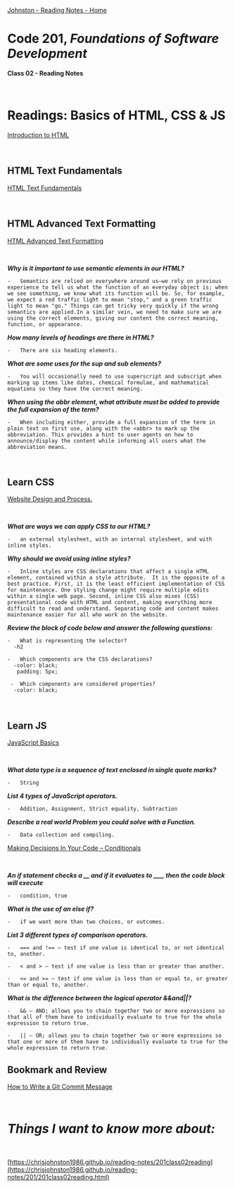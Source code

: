[Johnston - Reading Notes - Home](https://chrisjohnston1986.github.io/reading-notes/)

# Code 201, _Foundations of Software Development_ 
**Class 02 - Reading Notes**

&nbsp;
&nbsp;

# Readings: Basics of HTML, CSS & JS
[Introduction to HTML](https://developer.mozilla.org/en-US/docs/Learn/HTML/Introduction_to_HTML)

&nbsp;
&nbsp;

## HTML Text Fundamentals
[HTML Text Fundamentals](https://developer.mozilla.org/en-US/docs/Learn/HTML/Introduction_to_HTML/HTML_text_fundamentals)

&nbsp;

## HTML Advanced Text Formatting
[HTML Advanced Text Formatting](https://developer.mozilla.org/en-US/docs/Learn/HTML/Introduction_to_HTML/Advanced_text_formatting)

&nbsp;

_**Why is it important to use semantic elements in our HTML?**_

    -   Semantics are relied on everywhere around us—we rely on previous experience to tell us what the function of an everyday object is; when we see something, we know what its function will be. So, for example, we expect a red traffic light to mean "stop," and a green traffic light to mean "go." Things can get tricky very quickly if the wrong semantics are applied.In a similar vein, we need to make sure we are using the correct elements, giving our content the correct meaning, function, or appearance. 

_**How many levels of headings are there in HTML?**_

    -   There are six heading elements.
 
_**What are some uses for the _sup_ and _sub_ elements?**_

    -   You will occasionally need to use superscript and subscript when marking up items like dates, chemical formulae, and mathematical equations so they have the correct meaning.

_**When using the _abbr_ element, what attribute must be added to provide the full expansion of the term?**_

    -   When including either, provide a full expansion of the term in plain text on first use, along with the <abbr> to mark up the abbreviation. This provides a hint to user agents on how to announce/display the content while informing all users what the abbreviation means.

&nbsp;
&nbsp;

## Learn CSS
[Website Design and Process.](https://developer.mozilla.org/en-US/docs/Learn/Getting_started_with_the_web/What_will_your_website_look_like)

&nbsp;
&nbsp;

_**What are ways we can apply CSS to our HTML?**_

    -   an external stylesheet, with an internal stylesheet, and with inline styles. 

_**Why should we avoid using inline styles?**_

    -   Inline styles are CSS declarations that affect a single HTML element, contained within a style attribute.  It is the opposite of a best practice. First, it is the least efficient implementation of CSS for maintenance. One styling change might require multiple edits within a single web page. Second, inline CSS also mixes (CSS) presentational code with HTML and content, making everything more difficult to read and understand. Separating code and content makes maintenance easier for all who work on the website.
 
_**Review the block of code below and answer the following questions:**_

    -   What is representing the selector?
      -h2

    -   Which components are the CSS declarations?
      -color: black;
       padding: 5px;

     -  Which components are considered properties?
      -color: black; 

&nbsp;
&nbsp;

## Learn JS
[JavaScript Basics](https://developer.mozilla.org/en-US/docs/Learn/Getting_started_with_the_web/JavaScript_basics)

&nbsp;
&nbsp;

_**What data type is a sequence of text enclosed in single quote marks?**_

    -   String 

_**List 4 types of JavaScript operators.**_

    -   Addition, Assignment, Strict equality, Subtraction   
 
_**Describe a real world Problem you could solve with a Function.**_

    -   Data collection and compiling.

[Making Decisions In Your Code – Conditionals](https://developer.mozilla.org/en-US/docs/Learn/JavaScript/Building_blocks/conditionals)

&nbsp;
&nbsp;

_**An if statement checks a __ and if it evaluates to ___, then the code block will execute**_

    -   condition, true

_**What is the use of an else if?**_

    -   if we want more than two choices, or outcomes.
 
_**List 3 different types of comparison operators.**_

    -   === and !== — test if one value is identical to, or not identical to, another.

    -   < and > — test if one value is less than or greater than another.

    -   <= and >= — test if one value is less than or equal to, or greater than or equal to, another.


_**What is the difference between the logical operator &&and||?**_

    -   && — AND; allows you to chain together two or more expressions so that all of them have to individually evaluate to true for the whole expression to return true.

    -   || — OR; allows you to chain together two or more expressions so that one or more of them have to individually evaluate to true for the whole expression to return true.

## Bookmark and Review
[How to Write a Git Commit Message](https://chris.beams.io/posts/git-commit/)

&nbsp;
&nbsp;

# _Things I want to know more about:_

&nbsp;
&nbsp;

[https://chrisjohnston1986.github.io/reading-notes/201class02reading](https://chrisjohnston1986.github.io/reading-notes/201/201class02reading.html)